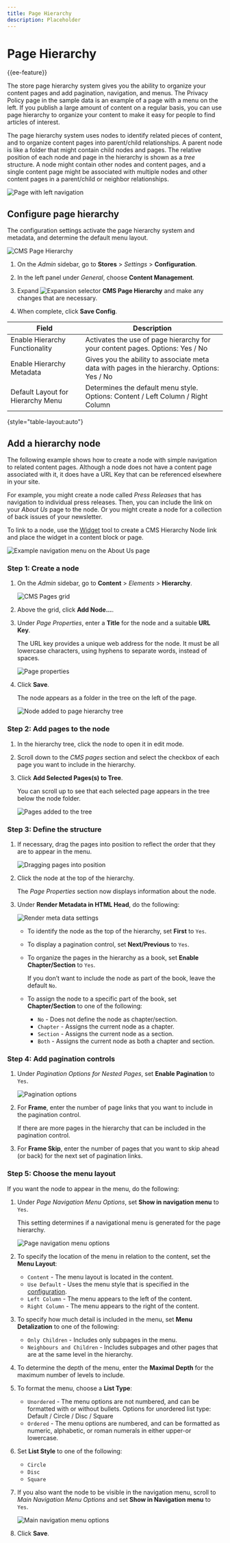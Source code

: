 ```yaml
---
title: Page Hierarchy
description: Placeholder
---
```

# Page Hierarchy

{{ee-feature}}

The store page hierarchy system gives you the ability to organize your content pages and add pagination, navigation, and menus. The Privacy Policy page in the sample data is an example of a page with a menu on the left. If you publish a large amount of content on a regular basis, you can use page hierarchy to organize your content to make it easy for people to find articles of interest.

The page hierarchy system uses nodes to identify related pieces of content, and to organize content pages into parent/child relationships. A parent node is like a folder that might contain child nodes and pages. The relative position of each node and page in the hierarchy is shown as a _tree_ structure. A node might contain other nodes and content pages, and a single content page might be associated with multiple nodes and other content pages in a parent/child or neighbor relationships.

![Page with left navigation](./assets/storefront-privacy-policy.png)<!-- zoom -->

## Configure page hierarchy

The configuration settings activate the page hierarchy system and metadata, and determine the default menu layout.

![CMS Page Hierarchy](./assets/content-management-cms-page-hierarchy.png)<!-- zoom -->

1. On the _Admin_ sidebar, go to **Stores** > _Settings_ > **Configuration**.

1. In the left panel under _General_, choose **Content Management**.

1. Expand ![Expansion selector](../assets/icon-display-expand.png) **CMS Page Hierarchy**  and make any changes that are necessary.

1. When complete, click **Save Config**.

|Field|Description|
|--- |--- |
|Enable Hierarchy Functionality|Activates the use of page hierarchy for your content pages. Options: Yes / No|
|Enable Hierarchy Metadata|Gives you the ability to associate meta data with pages in the hierarchy. Options: Yes / No|
|Default Layout for Hierarchy Menu|Determines the default menu style. Options: Content / Left Column / Right Column|

{style="table-layout:auto"}

## Add a hierarchy node

The following example shows how to create a node with simple navigation to related content pages. Although a node does not have a content page associated with it, it does have a URL Key that can be referenced elsewhere in your site.

For example, you might create a node called _Press Releases_ that has navigation to individual press releases. Then, you can include the link on your _About Us_ page to the node. Or you might create a node for a collection of back issues of your newsletter.

To link to a node, use the [Widget](widgets.md) tool to create a CMS Hierarchy Node link and place the widget in a content block or page.

![Example navigation menu on the About Us page](./assets/page-navigation-storefront.png)<!-- zoom -->

### Step 1: Create a node

1. On the _Admin_ sidebar, go to **Content** > _Elements_ > **Hierarchy**.

   ![CMS Pages grid](./assets/page-hierarchy-cms-pages.png)<!-- zoom -->

1. Above the grid, click **Add Node...**.

1. Under _Page Properties_, enter a **Title** for the node and a suitable **URL Key**.

   The URL key provides a unique web address for the node. It must be all lowercase characters, using hyphens to separate words, instead of spaces.

   ![Page properties](./assets/page-hierarchy-add-node-page-properties.png)<!-- zoom -->

1. Click **Save**.

   The node appears as a folder in the tree on the left of the page.

   ![Node added to page hierarchy tree](./assets/page-hierarchy-node-in-tree.png)<!-- zoom -->

### Step 2: Add pages to the node

1. In the hierarchy tree, click the node to open it in edit mode.

1. Scroll down to the _CMS pages_ section and select the checkbox of each page you want to include in the hierarchy.

1. Click **Add Selected Pages(s) to Tree**.

   You can scroll up to see that each selected page appears in the tree below the node folder.

   ![Pages added to the tree](./assets/page-hierarchy-add-pages-to-tree.png)<!-- zoom -->

### Step 3: Define the structure

1. If necessary, drag the pages into position to reflect the order that they are to appear in the menu.

   ![Dragging pages into position](./assets/page-hierarchy-drag-to-position.png)<!-- zoom -->

1. Click the node at the top of the hierarchy.

   The _Page Properties_ section now displays information about the node.

1. Under **Render Metadata in HTML Head**, do the following:

   ![Render meta data settings](./assets/page-hierarchy-render-metadata.png)<!-- zoom -->

   - To identify the node as the top of the hierarchy, set **First** to `Yes`.

   - To display a pagination control, set **Next/Previous** to `Yes`.

   - To organize the pages in the hierarchy as a book, set **Enable Chapter/Section** to `Yes`.

      If you don’t want to include the node as part of the book, leave the default `No`.

   - To assign the node to a specific part of the book, set **Chapter/Section** to one of the following:

      - `No` - Does not define the node as chapter/section.
      - `Chapter` - Assigns the current node as a chapter.
      - `Section` - Assigns the current node as a section.
      - `Both` - Assigns the current node as both a chapter and section.

### Step 4: Add pagination controls

1. Under _Pagination Options for Nested Pages_, set **Enable Pagination** to `Yes`.

   ![Pagination options](./assets/page-hiearchy-pagination-options.png)<!-- zoom -->

1. For **Frame**, enter the number of page links that you want to include in the pagination control.

   If there are more pages in the hierarchy that can be included in the pagination control.

1. For **Frame Skip**, enter the number of pages that you want to skip ahead (or back) for the next set of pagination links.

### Step 5: Choose the menu layout

If you want the node to appear in the menu, do the following:

1. Under _Page Navigation Menu Options_, set **Show in navigation menu** to `Yes`.

   This setting determines if a navigational menu is generated for the page hierarchy.

   ![Page navigation menu options](./assets/page-hierarchy-page-navigation-menu-options.png)<!-- zoom -->

1. To specify the location of the menu in relation to the content, set the **Menu Layout**:

   - `Content` - The menu layout is located in the content.
   - `Use Default` - Uses the menu style that is specified in the [configuration](https://docs.magento.com/user-guide/configuration/general/content-management.html).
   - `Left Column` - The menu appears to the left of the content.
   - `Right Column` - The menu appears to the right of the content.

1. To specify how much detail is included in the menu, set **Menu Detalization** to one of the following:

   - `Only Children` - Includes only subpages in the menu.
   - `Neighbours and Children` - Includes subpages and other pages that are at the same level in the hierarchy.

1. To determine the depth of the menu, enter the **Maximal Depth** for the maximum number of levels to include.

1. To format the menu, choose a **List Type**:

   - `Unordered` - The menu options are not numbered, and can be formatted with or without bullets. Options for unordered list type: Default / Circle / Disc / Square 
   - `Ordered` - The menu options are numbered, and can be formatted as numeric, alphabetic, or roman numerals in either upper-or lowercase.

1. Set **List Style** to one of the following:

   - `Circle`
   - `Disc`
   - `Square`

1. If you also want the node to be visible in the navigation menu, scroll to _Main Navigation Menu Options_ and set **Show in Navigation menu** to `Yes`.

   ![Main navigation menu options](./assets/page-hierarchy-main-navigation-menu-options.png)<!-- zoom -->

1. Click **Save**.

